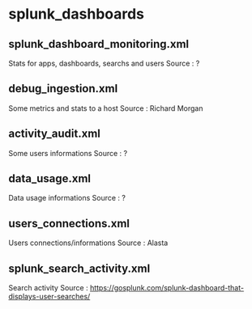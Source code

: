 # splunk_dashboards


## splunk_dashboard_monitoring.xml
Stats for apps, dashboards, searchs and users
Source : ?

## debug_ingestion.xml
Some metrics and stats to a host
Source : Richard Morgan

## activity_audit.xml
Some users informations
Source : ?

## data_usage.xml
Data usage informations
Source : ?

## users_connections.xml
Users connections/informations
Source : Alasta

## splunk_search_activity.xml
Search activity
Source : https://gosplunk.com/splunk-dashboard-that-displays-user-searches/
